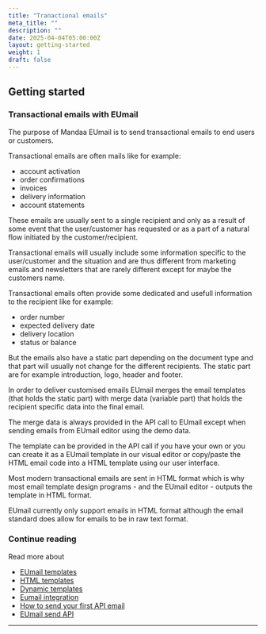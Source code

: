 ```yaml
---
title: "Tranactional emails"
meta_title: ""
description: ""
date: 2025-04-04T05:00:00Z
layout: getting-started
weight: 1
draft: false
---
```


## Getting started

### Transactional emails with EUmail

The purpose of Mandaa EUmail is to send transactional emails to end users or customers.

Transactional emails are often mails like for example:

- account activation
- order confirmations
- invoices
- delivery information
- account statements


These emails are usually sent to a single recipient and only as a result of some event that the user/customer has requested or as a part of a natural flow initiated by the customer/recipient.

Transactional emails will usually include some information specific to the user/customer and the situation and are thus different from marketing emails and newsletters that are rarely different except for maybe the customers name.

Transactional emails often provide some dedicated and usefull information to the recipient like for example:

- order number
- expected delivery date
- delivery location
- status or balance

But the emails also have a static part depending on the document type and that part will usually not change for the different recipients. The static part are for example introduction, logo, header and footer.

In order to deliver customised emails EUmail merges the email templates (that holds the static part) with merge data (variable part) that holds the recipient specific data into the final email.

The merge data is always provided in the API call to EUmail except when sending emails from EUmail editor using the demo data.

The template can be provided in the API call if you have your own or you can create it as a EUmail template in our visual editor or copy/paste the HTML email code into a HTML template using our user interface.

Most modern transactional emails are sent in HTML format which is why most email template design programs - and the EUmail editor - outputs the template in HTML format.

EUmail currently only support emails in HTML format although the email standard does allow for emails to be in raw text format.

### Continue reading

Read more about

- [EUmail templates](/documentation/templates/eumail_templates/)
- [HTML templates](/documentation/templates/html_templates/)
- [Dynamic templates](/documentation/templates/dynamic_templates/)
- [Eumail integration](/documentation/integrations/integrations-intro/)
- [How to send your first API email](/documentation/getting-started/first_email_via_api/)
- [EUmail send API]("https://mandaa.io/apidoc/index.html")

---


